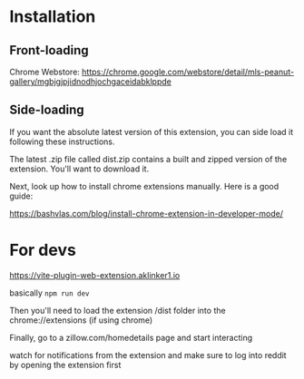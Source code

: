 # Installation
## Front-loading
Chrome Webstore: https://chrome.google.com/webstore/detail/mls-peanut-gallery/mgbjgjpjidnodhjochgaceidabklppde

## Side-loading
If you want the absolute latest version of this extension, you can side load it following these instructions.

The latest .zip file called dist.zip contains a built and zipped version of the extension. You'll want to download it.

Next, look up how to install chrome extensions manually. Here is a good guide:

https://bashvlas.com/blog/install-chrome-extension-in-developer-mode/

# For devs

https://vite-plugin-web-extension.aklinker1.io

basically `npm run dev`

Then you'll need to load the extension /dist folder into the chrome://extensions (if using chrome)

Finally, go to a zillow.com/homedetails page and start interacting

watch for notifications from the extension and make sure to log into reddit by opening the extension first